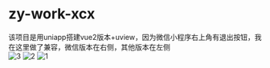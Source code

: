 # zy-work-xcx
该项目是用uniapp搭建vue2版本+uview，因为微信小程序右上角有退出按钮，我在这里做了兼容，微信版本在右侧，其他版本在左侧
<br/>
![3](https://github.com/luxiaozhen01/zy-work-xcx/assets/92143988/aaa492bd-7281-4c96-8a52-a3b1eaaa17c8)
![2](https://github.com/luxiaozhen01/zy-work-xcx/assets/92143988/1e53e44f-8b05-4a12-9d81-e16cf95a7a81)
![1](https://github.com/luxiaozhen01/zy-work-xcx/assets/92143988/160edfbe-1420-45d3-9485-2b63c9aba971)
